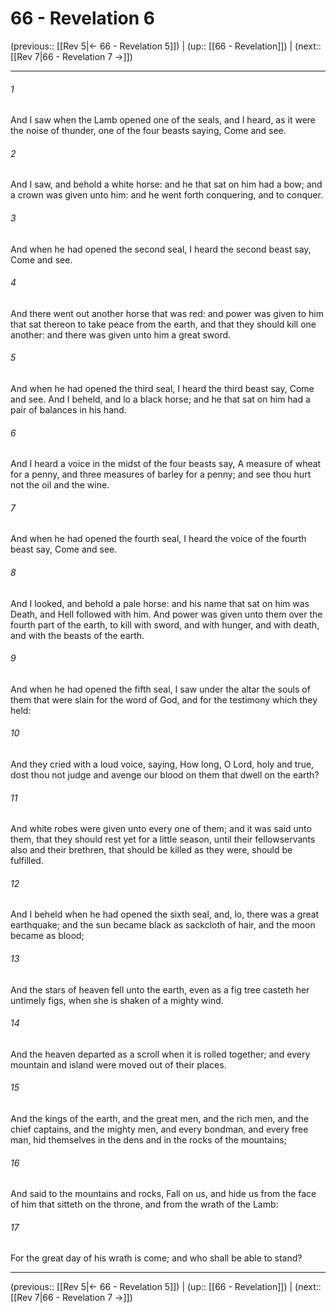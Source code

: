 # 66 - Revelation 6

(previous:: [[Rev 5|← 66 - Revelation 5]]) | (up:: [[66 - Revelation]]) | (next:: [[Rev 7|66 - Revelation 7 →]])

***


###### 1 
And I saw when the Lamb opened one of the seals, and I heard, as it were the noise of thunder, one of the four beasts saying, Come and see. 

###### 2 
And I saw, and behold a white horse: and he that sat on him had a bow; and a crown was given unto him: and he went forth conquering, and to conquer. 

###### 3 
And when he had opened the second seal, I heard the second beast say, Come and see. 

###### 4 
And there went out another horse that was red: and power was given to him that sat thereon to take peace from the earth, and that they should kill one another: and there was given unto him a great sword. 

###### 5 
And when he had opened the third seal, I heard the third beast say, Come and see. And I beheld, and lo a black horse; and he that sat on him had a pair of balances in his hand. 

###### 6 
And I heard a voice in the midst of the four beasts say, A measure of wheat for a penny, and three measures of barley for a penny; and see thou hurt not the oil and the wine. 

###### 7 
And when he had opened the fourth seal, I heard the voice of the fourth beast say, Come and see. 

###### 8 
And I looked, and behold a pale horse: and his name that sat on him was Death, and Hell followed with him. And power was given unto them over the fourth part of the earth, to kill with sword, and with hunger, and with death, and with the beasts of the earth. 

###### 9 
And when he had opened the fifth seal, I saw under the altar the souls of them that were slain for the word of God, and for the testimony which they held: 

###### 10 
And they cried with a loud voice, saying, How long, O Lord, holy and true, dost thou not judge and avenge our blood on them that dwell on the earth? 

###### 11 
And white robes were given unto every one of them; and it was said unto them, that they should rest yet for a little season, until their fellowservants also and their brethren, that should be killed as they were, should be fulfilled. 

###### 12 
And I beheld when he had opened the sixth seal, and, lo, there was a great earthquake; and the sun became black as sackcloth of hair, and the moon became as blood; 

###### 13 
And the stars of heaven fell unto the earth, even as a fig tree casteth her untimely figs, when she is shaken of a mighty wind. 

###### 14 
And the heaven departed as a scroll when it is rolled together; and every mountain and island were moved out of their places. 

###### 15 
And the kings of the earth, and the great men, and the rich men, and the chief captains, and the mighty men, and every bondman, and every free man, hid themselves in the dens and in the rocks of the mountains; 

###### 16 
And said to the mountains and rocks, Fall on us, and hide us from the face of him that sitteth on the throne, and from the wrath of the Lamb: 

###### 17 
For the great day of his wrath is come; and who shall be able to stand?

***

(previous:: [[Rev 5|← 66 - Revelation 5]]) | (up:: [[66 - Revelation]]) | (next:: [[Rev 7|66 - Revelation 7 →]])
